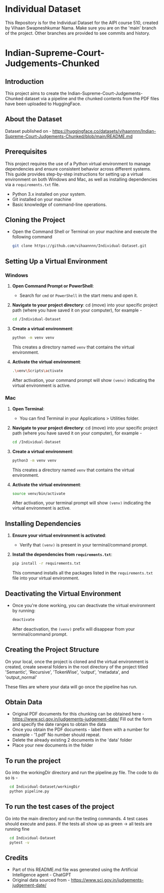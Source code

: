 # Individual Dataset
This Repository is for the Individual Dataset for the AIPI course 510, created by Vihaan Swapneshkumar Nama.
Make sure you are on the 'main' branch of the project. Other branches are provided to see commits and history.


# Indian-Supreme-Court-Judgements-Chunked

## Introduction
This project aims to create the Indian-Supreme-Court-Judgements-Chunked dataset via a pipeline and the chunked contents from the PDF files have been uploaded to HuggingFace.

## About the Dataset
Dataset published on - https://huggingface.co/datasets/vihaannnn/Indian-Supreme-Court-Judgements-Chunked/blob/main/README.md


## Prerequisites
This project requires the use of a Python virtual environment to manage dependencies and ensure consistent behavior across different systems. This guide provides step-by-step instructions for setting up a virtual environment on both Windows and Mac, as well as installing dependencies via a `requirements.txt` file.
- Python 3.x installed on your system.
- Git installed on your machine
- Basic knowledge of command-line operations.

## Cloning the Project
- Open the Command Shell or Terminal on your machine and execute the following command
   ```sh
   git clone https://github.com/vihaannnn/Individual-Dataset.git
   ```


## Setting Up a Virtual Environment

### Windows

1. **Open Command Prompt or PowerShell**:
   - Search for `cmd` or `PowerShell` in the start menu and open it.

2. **Navigate to your project directory**:
   cd (move) into your specific project path (where you have saved it on your computer), for example - 
   ```sh
   cd /Individual-Dataset
   ```

3. **Create a virtual environment**:
   ```sh
   python -m venv venv
   ```
   This creates a directory named `venv` that contains the virtual environment.

4. **Activate the virtual environment**:
   ```sh
   .\venv\Scripts\activate
   ```
   After activation, your command prompt will show `(venv)` indicating the virtual environment is active.

### Mac

1. **Open Terminal**:
   - You can find Terminal in your Applications > Utilities folder.

2. **Navigate to your project directory**:
   cd (move) into your specific project path (where you have saved it on your computer), for example - 
   ```sh
   cd /Individual-Dataset
   ```

3. **Create a virtual environment**:
   ```sh
   python3 -m venv venv
   ```
   This creates a directory named `venv` that contains the virtual environment.

4. **Activate the virtual environment**:
   ```sh
   source venv/bin/activate
   ```
   After activation, your terminal prompt will show `(venv)` indicating the virtual environment is active.

## Installing Dependencies

1. **Ensure your virtual environment is activated**:
   - Verify that `(venv)` is present in your terminal/command prompt.

2. **Install the dependencies from `requirements.txt`**:
   ```sh
   pip install -r requirements.txt
   ```
   This command installs all the packages listed in the `requirements.txt` file into your virtual environment.

## Deactivating the Virtual Environment

- Once you're done working, you can deactivate the virtual environment by running:
  ```sh
  deactivate
  ```
  After deactivation, the `(venv)` prefix will disappear from your terminal/command prompt.

## Creating the Project Structure
On your local, once the project is cloned and the virtual environment is created, create several folders in the root directory of the project titled 'Semantic', 'Recursive', 'TokenWise', 'output', 'metadata', and 'output_normal'

These files are where your data will go once the pipeline has run.

## Obtain Data
 - Original PDF documents for this chunking can be obtained here - https://www.sci.gov.in/judgements-judgement-date/
Fill out the form and specify the date ranges to obtain the data
 - Once you obtain the PDF documents - label them with a number for example - '1.pdf' No number should repeat.
 - Delete the already existing 2 documents in the 'data' folder
 - Place your new documents in the folder

## To run the project
Go into the workingDir directory and run the pipeline.py file.
The code to do so is - 
```sh
  cd Individual-Dataset/workingDir
  python pipeline.py
```

## To run the test cases of the project
Go into the main directory and run the testing commands.
4 test cases should execute and pass.
If the tests all show up as green -> all tests are running fine
```sh
  cd Individual-Dataset
  pytest -v
```

## Credits
- Part of this README.md file was generated using the Artificial Intelligence agent - ChatGPT
- Original data sourced from - https://www.sci.gov.in/judgements-judgement-date/
